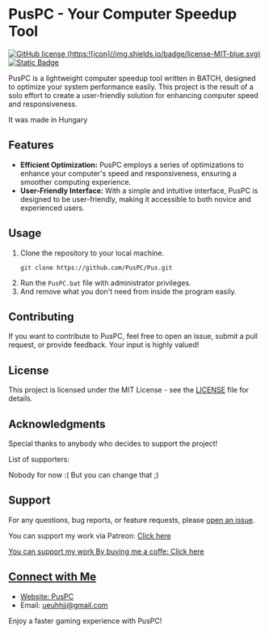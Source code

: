 <h1>PusPC - Your Computer Speedup Tool</h1>

[![GitHub license](https://github.com/PusPC/Pus/assets/136448868/4c514a55-19ca-4ca1-9c9b-f3a24610558e)
(https:![icon]//img.shields.io/badge/license-MIT-blue.svg)](https://github.com/PusPC/Pus/blob/master/LICENSE)
[![Static Badge](https://img.shields.io/badge/contributors-1-green)](https://github.com/PusPC)

<p>PusPC is a lightweight computer speedup tool written in BATCH, designed to optimize your system performance easily. This project is the result of a solo effort to create a user-friendly solution for enhancing computer speed and responsiveness.</p>
<p>It was made in Hungary</p>

<h2>Features</h2>

<ul>
  <li><strong>Efficient Optimization:</strong> PusPC employs a series of optimizations to enhance your computer's speed and responsiveness, ensuring a smoother computing experience.</li>
  <li><strong>User-Friendly Interface:</strong> With a simple and intuitive interface, PusPC is designed to be user-friendly, making it accessible to both novice and experienced users.</li>
</ul>

<h2>Usage</h2>

<ol>
  <li>Clone the repository to your local machine.
    <pre><code>git clone https://github.com/PusPC/Pus.git</code></pre>
  </li>
  <li>Run the <code>PusPC.bat</code> file with administrator privileges.</li>
  <li>And remove what you don't need from inside the program easily.</li>
</ol>

<h2>Contributing</h2>

<p>If you want to contribute to PusPC, feel free to open an issue, submit a pull request, or provide feedback. Your input is highly valued!</p>

<h2>License</h2>

<p>This project is licensed under the MIT License - see the <a href="LICENSE">LICENSE</a> file for details.</p>

<h2>Acknowledgments</h2>

<p>Special thanks to anybody who decides to support the project!</p>
<p>List of supporters:</p>
<p>Nobody for now :( But you can change that ;)</p>

<h2>Support</h2>

<p>For any questions, bug reports, or feature requests, please <a href="https://github.com/PusPC/Pus/issues">open an issue</a>.</p>
<p>You can support my work via Patreon: <a href="https://www.patreon.com/Pus537"</a>Click here</p>
<p>You can support my work By buying me a coffe: <a href="https://www.buymeacoffee.com/PusPC"</a>Click here</p>

<h2>Connect with Me</h2>

<ul>
  <li>Website: <a href="https://puspc.site">PusPC</a></li>
  <li>Email: <a href="mailto:ueuhhjj@gmail.com">ueuhhjj@gmail.com</a></li>
</ul>

<p>Enjoy a faster gaming experience with PusPC!</p>

